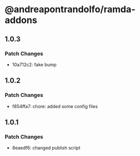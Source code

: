 # @andreapontrandolfo/ramda-addons

## 1.0.3

### Patch Changes

- 10a712c2: fake bump

## 1.0.2

### Patch Changes

- f854ffa7: chore: added some config files

## 1.0.1

### Patch Changes

- 8eaedf6: changed publish script
